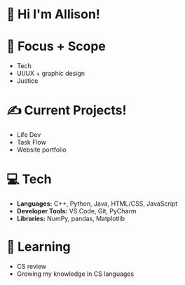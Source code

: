 # 💌 Hi I'm Allison!

# 🌱 Focus + Scope
- Tech
- UI/UX + graphic design
- Justice

# ✍️ **Current Projects!**
- Life Dev
- Task Flow
- Website portfolio

# 💻 **Tech**
- **Languages:** C++, Python, Java, HTML/CSS, JavaScript
- **Developer Tools:** VS Code, Git, PyCharm
- **Libraries:** NumPy, pandas, Matplotlib	

# 📖 **Learning**
- CS review
- Growing my knowledge in CS languages

<!---
allison-pham/allison-pham is a ✨ special ✨ repository because its `README.md` (this file) appears on your GitHub profile.
You can click the Preview link to take a look at your changes.

  ![Stats](https://github-readme-stats.vercel.app/api/top-langs/?username=allison-pham&layout=compact&theme=dark&langs_count=4)

<p align="left"> 
    <a href="https://www.python.org" target="_blank"> <img src="https://github.com/allison-pham/allison-pham/blob/main/python.png" alt="python" width="40" height="40"/> </a>
</p>
--->
